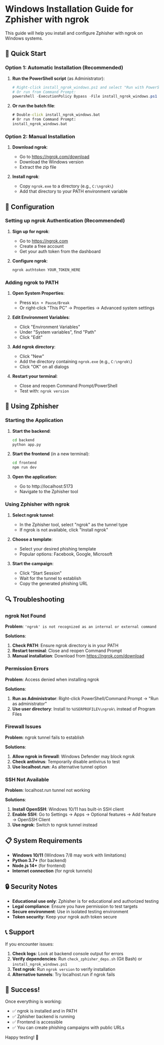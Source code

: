 # Windows Installation Guide for Zphisher with ngrok

This guide will help you install and configure Zphisher with ngrok on Windows systems.

## 🚀 Quick Start

### Option 1: Automatic Installation (Recommended)

1. **Run the PowerShell script** (as Administrator):
   ```powershell
   # Right-click install_ngrok_windows.ps1 and select "Run with PowerShell"
   # Or run from Command Prompt:
   powershell -ExecutionPolicy Bypass -File install_ngrok_windows.ps1
   ```

2. **Or run the batch file**:
   ```cmd
   # Double-click install_ngrok_windows.bat
   # Or run from Command Prompt:
   install_ngrok_windows.bat
   ```

### Option 2: Manual Installation

1. **Download ngrok**:
   - Go to https://ngrok.com/download
   - Download the Windows version
   - Extract the zip file

2. **Install ngrok**:
   - Copy `ngrok.exe` to a directory (e.g., `C:\ngrok\`)
   - Add that directory to your PATH environment variable

## 🔧 Configuration

### Setting up ngrok Authentication (Recommended)

1. **Sign up for ngrok**:
   - Go to https://ngrok.com
   - Create a free account
   - Get your auth token from the dashboard

2. **Configure ngrok**:
   ```cmd
   ngrok authtoken YOUR_TOKEN_HERE
   ```

### Adding ngrok to PATH

1. **Open System Properties**:
   - Press `Win + Pause/Break`
   - Or right-click "This PC" → Properties → Advanced system settings

2. **Edit Environment Variables**:
   - Click "Environment Variables"
   - Under "System variables", find "Path"
   - Click "Edit"

3. **Add ngrok directory**:
   - Click "New"
   - Add the directory containing `ngrok.exe` (e.g., `C:\ngrok\`)
   - Click "OK" on all dialogs

4. **Restart your terminal**:
   - Close and reopen Command Prompt/PowerShell
   - Test with: `ngrok version`

## 🎯 Using Zphisher

### Starting the Application

1. **Start the backend**:
   ```cmd
   cd backend
   python app.py
   ```

2. **Start the frontend** (in a new terminal):
   ```cmd
   cd frontend
   npm run dev
   ```

3. **Open the application**:
   - Go to http://localhost:5173
   - Navigate to the Zphisher tool

### Using Zphisher with ngrok

1. **Select ngrok tunnel**:
   - In the Zphisher tool, select "ngrok" as the tunnel type
   - If ngrok is not available, click "Install ngrok"

2. **Choose a template**:
   - Select your desired phishing template
   - Popular options: Facebook, Google, Microsoft

3. **Start the campaign**:
   - Click "Start Session"
   - Wait for the tunnel to establish
   - Copy the generated phishing URL

## 🔍 Troubleshooting

### ngrok Not Found

**Problem**: `'ngrok' is not recognized as an internal or external command`

**Solutions**:
1. **Check PATH**: Ensure ngrok directory is in your PATH
2. **Restart terminal**: Close and reopen Command Prompt
3. **Manual installation**: Download from https://ngrok.com/download

### Permission Errors

**Problem**: Access denied when installing ngrok

**Solutions**:
1. **Run as Administrator**: Right-click PowerShell/Command Prompt → "Run as administrator"
2. **Use user directory**: Install to `%USERPROFILE%\ngrok\` instead of Program Files

### Firewall Issues

**Problem**: ngrok tunnel fails to establish

**Solutions**:
1. **Allow ngrok in firewall**: Windows Defender may block ngrok
2. **Check antivirus**: Temporarily disable antivirus to test
3. **Use localhost.run**: As alternative tunnel option

### SSH Not Available

**Problem**: localhost.run tunnel not working

**Solutions**:
1. **Install OpenSSH**: Windows 10/11 has built-in SSH client
2. **Enable SSH**: Go to Settings → Apps → Optional features → Add feature → OpenSSH Client
3. **Use ngrok**: Switch to ngrok tunnel instead

## 📋 System Requirements

- **Windows 10/11** (Windows 7/8 may work with limitations)
- **Python 3.7+** (for backend)
- **Node.js 14+** (for frontend)
- **Internet connection** (for ngrok tunnels)

## 🔒 Security Notes

- **Educational use only**: Zphisher is for educational and authorized testing
- **Legal compliance**: Ensure you have permission to test targets
- **Secure environment**: Use in isolated testing environment
- **Token security**: Keep your ngrok auth token secure

## 📞 Support

If you encounter issues:

1. **Check logs**: Look at backend console output for errors
2. **Verify dependencies**: Run `check_zphisher_deps.sh` (Git Bash) or `install_ngrok_windows.ps1`
3. **Test ngrok**: Run `ngrok version` to verify installation
4. **Alternative tunnels**: Try localhost.run if ngrok fails

## 🎉 Success!

Once everything is working:

- ✅ ngrok is installed and in PATH
- ✅ Zphisher backend is running
- ✅ Frontend is accessible
- ✅ You can create phishing campaigns with public URLs

Happy testing! 🚀 